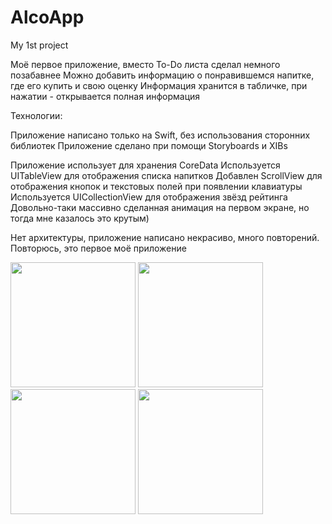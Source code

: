 # AlcoApp
My 1st project

Моё первое приложение, вместо To-Do листа сделал немного позабавнее
Можно добавить информацию о понравившемся напитке, где его купить и свою оценку
Информация хранится в табличке, при нажатии - открывается полная информация

Технологии:

Приложение написано только на Swift, без использования сторонних библиотек
Приложение сделано при помощи Storyboards и XIBs

Приложение использует для хранения CoreData
Используется UITableView для отображения списка напитков
Добавлен ScrollView для отображения кнопок и текстовых полей при появлении клавиатуры
Используется UICollectionView для отображения звёзд рейтинга
Довольно-таки массивно сделанная анимация на первом экране, но тогда мне казалось это крутым)

Нет архитектуры, приложение написано некрасиво, много повторений. Повторюсь, это первое моё приложение

<img src="https://user-images.githubusercontent.com/90684635/141741968-bc467c59-7c7c-4c30-bb3b-fb64d3c25e9c.PNG" width="200" />
<img src="https://user-images.githubusercontent.com/90684635/141741974-0ba35df1-876f-4095-9531-bf1f2b7c4f04.PNG" width="200" />
<img src="https://user-images.githubusercontent.com/90684635/141741977-70bbc42a-f707-4414-9061-8d2ceacca3aa.PNG" width="200" />
<img src="https://user-images.githubusercontent.com/90684635/141741984-d1b1d359-a75d-4e65-ae8a-d0e60c68d11a.PNG" width="200" />
